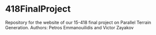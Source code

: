 # 418FinalProject
Repository for the website of our 15-418 final project on Parallel Terrain Generation.
Authors: Petros Emmanouilidis and Victor Zayakov
